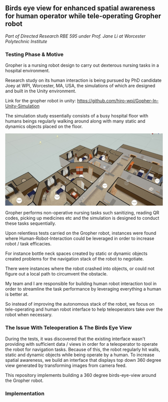 ## Birds eye view for enhanced spatial awareness for human operator while tele-operating Gropher robot

<i> Part of Directed Research RBE 595 under Prof. Jane Li at Worcester Polytechnic Institute </i>

### Testing Phase & Motive

Gropher is a nursing robot design to carry out dexterous nursing tasks in a hospital environment. 

Research study on its human interaction is being pursued by PhD candidate Joey at WPI, Worcester, MA, USA, the simulations of which are designed and built in the Unity environment.

Link for the gropher robot in unity: https://github.com/hiro-wpi/Gopher-In-Unity-Simulation
   
The simulation study essentially consists of a busy hospital floor with humans beings regularly walking around along with many static and dynamics objects placed on the floor. 

<img align="center" src="https://raw.githubusercontent.com/deveshdatwani/birds-eye-view/main/assets/hospital.jpg" width:600 height:400>

Gropher performs non-operative nursing tasks such sanitizing, reading QR codes, picking up medicines etc and the simulation is designed to conduct these tasks sequentially.  

Upon relentless tests carried on the Gropher robot, instances were found where Human-Robot-Interaction could be leveraged in order to increase robot / task efficacies. 

For instance bottle neck spaces created by static or dynamic objects created problems for the navigation stack of the robot to negotiate.

There were instances where the robot crashed into objects, or could not figure out a local path to circumvent the obstacle. 

My team and I are responsible for building human robot interaction tool in order to streamline the task performance by leveraging everything a human is better at. 

So instead of improving the autonomous stack of the robot, we focus on tele-operating and human robot interface to help teleoperators take over the robot when necessary.

### The Issue With Teleoperation & The Birds Eye View 

During the tests, it was discovered that the existing interface wasn't providing with sufficient data / views in order for a teleoperator to operate the robot for navigation tasks. Because of this, the robot regularly hit walls, static and dynamic objects while being operate by a human. To increase spatial awareness, we build an interface that displays top down 360 degree view generated by transforming images from camera feed.  

This repository implements building a 360 degree birds-eye-view around the Gropher robot. 

### Implementation

